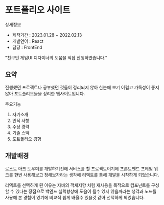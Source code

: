# 포트폴리오 사이트
상세정보
+ 제작기간 : 2023.01.28 ~ 2022.02.13
+ 개발언어 : React
+ 담당 : FrontEnd

"친구인 게임UI 디자이너의 도움을 직접 진행하였습니다."
## 요약
진행했던 프로젝트나 공부했던 것들이 정리되지 않아 한눈에 보기 어렵고 가독성이 좋지 않아 포트폴리오들을 정리한 웹사이트입니다.

주요기능
1. 자기소개
2. 인적 사항
3. 수상 경력
4. 기술 스택
5. 포트폴리오 경험

## 개발배경
로스트 아크 도우미를 개발하기전에 서비스를 할 프로젝트이기에 프론트엔드 프레임 워크를 한번 사용해보고 정해보자라는 생각에 리엑트를 통해 개발을 시작하게 되었습니다.

리엑트를 선택하게 된 이유는 자바의 객체지향 처럼 재사용을 목적으로 컴포넌트를 구성 할 수 있다는 장점으로 백엔드 실력향상에 도움이 될수 있지 않을까라는 생각과 노드를 사용해 본 경험이 있기에 비교적 쉽게 배울수 있을것 같아 선택하게 되었습니다.


